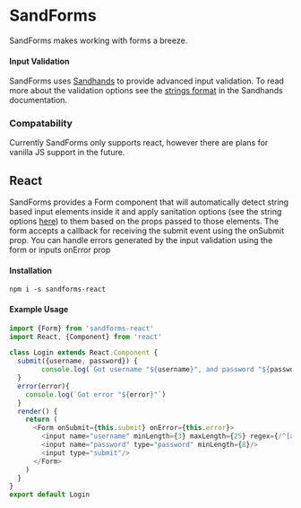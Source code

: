 # SandForms
SandForms makes working with forms a breeze.

#### Input Validation
SandForms uses [Sandhands](https://github.com/L1lith/Sandhands) to provide advanced input validation. To read more about the validation options see the [strings format](https://l1lith.github.io/Sandhands/format) in the Sandhands documentation.

### Compatability
Currently SandForms only supports react, however there are plans for vanilla JS support in the future.

## React
SandForms provides a Form component that will automatically detect string based input elements inside it and apply sanitation options (see the string options [here](https://l1lith.github.io/Sandhands/format)) to them based on the props passed to those elements. The form accepts a callback for receiving the submit event using the onSubmit prop. You can handle errors generated by the input validation using the form or inputs onError prop

#### Installation
```
npm i -s sandforms-react
```

#### Example Usage
```js
import {Form} from 'sandforms-react'
import React, {Component} from 'react'

class Login extends React.Component {
  submit({username, password}) {
    	console.log(`Got username "${username}", and password "${password}".`)
  }
  error(error){
  	console.log(`Got error "${error}"`)
  }
  render() {
    return (
      <Form onSubmit={this.submit} onError={this.error}>
      	<input name="username" minLength={3} maxLength={25} regex={/^[a-zA_Z0-9]+$/}/>
        <input name="password" type="password" minLength={8}/>
        <input type="submit"/>
      </Form>
    )
  }
}
export default Login
```
